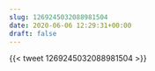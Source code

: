```yaml
---
slug: 1269245032088981504
date: 2020-06-06 12:29:31+00:00
draft: false
---
```


{{< tweet 1269245032088981504 >}}
